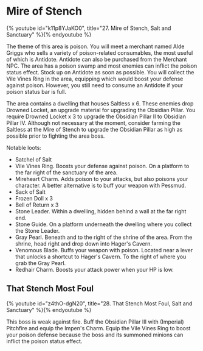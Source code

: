 # Mire of Stench

{% youtube id="k11p8YJaKO0", title="27. Mire of Stench, Salt and Sanctuary" %}{% endyoutube %}

The theme of this area is poison. You will meet a merchant named Alde Griggs who
sells a variety of poison-related consumables, the most useful of which is
Antidote. Antidote can also be purchased from the Merchant NPC. The area has a
poison swamp and most enemies can inflict the poison status effect. Stock up on
Antidote as soon as possible. You will collect the Vile Vines Ring in the area,
equipping which would boost your defense against poison. However, you still need
to consume an Antidote if your poison status bar is full.

The area contains a dwelling that houses Saltless x 6. These enemies drop
Drowned Locket, an upgrade material for upgrading the Obsidian Pillar. You
require Drowned Locket x 3 to upgrade the Obsidian Pillar II to Obsidian Pillar
IV. Although not necessary at the moment, consider farming the Saltless at the
Mire of Stench to upgrade the Obsidian Pillar as high as possible prior to
fighting the area boss.

Notable loots:

-   Satchel of Salt
-   Vile Vines Ring. Boosts your defense against poison. On a platform to the
    far right of the sanctuary of the area.
-   Mireheart Charm. Adds poison to your attacks, but also poisons your
    character. A better alternative is to buff your weapon with Pessmud.
-   Sack of Salt
-   Frozen Doll x 3
-   Bell of Return x 3
-   Stone Leader. Within a dwelling, hidden behind a wall at the far right end.
-   Stone Guide. On a platform underneath the dwelling where you collect the
    Stone Leader.
-   Gray Pearl. Beneath and to the right of the shrine of the area. From the
    shrine, head right and drop down into Hager's Cavern.
-   Venomous Blade. Buffs your weapon with poison. Located near a lever that
    unlocks a shortcut to Hager's Cavern. To the right of where you grab the
    Gray Pearl.
-   Redhair Charm. Boosts your attack power when your HP is low.

## That Stench Most Foul

{% youtube id="z4thO-dgN20", title="28. That Stench Most Foul, Salt and Sanctuary" %}{% endyoutube %}

This boss is weak against fire. Buff the Obsidian Pillar III with (Imperial)
Pitchfire and equip the Impen's Charm. Equip the Vile Vines Ring to boost your
poison defense because the boss and its summoned minions can inflict the poison
status effect.
